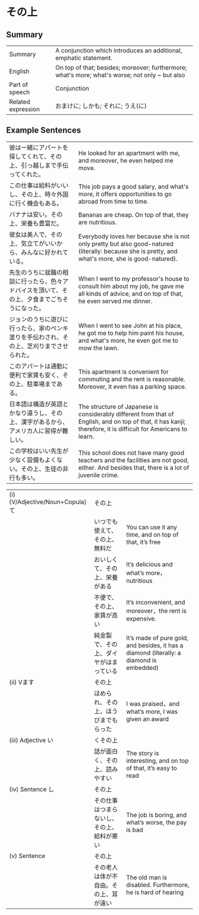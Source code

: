 # その上

## Summary

<table><tr>   <td>Summary</td>   <td>A conjunction which introduces an additional, emphatic statement.</td></tr><tr>   <td>English</td>   <td>On top of that; besides; moreover; furthermore; what's more; what's worse; not only ~ but also</td></tr><tr>   <td>Part of speech</td>   <td>Conjunction</td></tr><tr>   <td>Related expression</td>   <td>おまけに; しかも; それに; うえ(に)</td></tr></table>

## Example Sentences

<table><tr>   <td>彼は一緒にアパートを探してくれて、その上、引っ越しまで手伝ってくれた。</td>   <td>He looked for an apartment with me, and moreover, he even helped me move.</td></tr><tr>   <td>この仕事は給料がいいし、その上、時々外国に行く機会もある。</td>   <td>This job pays a good salary, and what's more, it offers opportunities to go abroad from time to time.</td></tr><tr>   <td>バナナは安い。その上、栄養も豊富だ。</td>   <td>Bananas are cheap. On top of that, they are nutritious.</td></tr><tr>   <td>彼女は美人で、その上、気立てがいいから、みんなに好かれている。</td>   <td>Everybody loves her because she is not only pretty but also good-natured (literally: because she is pretty, and what's more, she is good-natured).</td></tr><tr>   <td>先生のうちに就職の相談に行ったら、色々アドバイスを頂いて、その上、夕食までごちそうになった。</td>   <td>When I went to my professor's house to consult him about my job, he gave me all kinds of advice, and on top of that, he even served me dinner.</td></tr><tr>   <td>ジョンのうちに遊びに行ったら、家のペンキ塗りを手伝わされ、その上、芝刈りまでさせられた。</td>   <td>When I went to see John at his place, he got me to help him paint his house, and what's more, he even got me to mow the lawn.</td></tr><tr>   <td>このアパートは通勤に便利で家賃も安く、その上、駐車場まである。</td>   <td>This apartment is convenient for commuting and the rent is reasonable. Moreover, it even has a parking space.</td></tr><tr>   <td>日本語は構造が英語とかなり違うし、その上、漢字があるから、アメリカ人に習得が難しい。</td>   <td>The structure of Japanese is considerably different from that of English, and on top of that, it has kanji; therefore, it is difficult for Americans to learn.</td></tr><tr>   <td>この学校はいい先生が少なく設備もよくない。その上、生徒の非行も多い。</td>   <td>This school does not have many good teachers and the facilities are not good, either. And besides that, there is a lot of juvenile crime.</td></tr></table>

<table class="table"><tbody><tr class="tr head"><td class="td"><span class="numbers">(i)</span> <span class="bold">{V/Adjective/Noun+Copula}て</span></td><td class="td"><span class="concept">その上</span></td><td class="td"></td></tr><tr class="tr"><td class="td"></td><td class="td"><span>いつでも使えて、</span><span class="concept">その上</span><span>、無料だ</span></td><td class="td"><span>You can use it any time, and on top of that, it’s free</span></td></tr><tr class="tr"><td class="td"></td><td class="td"><span>おいしくて、</span><span class="concept">その上</span><span>、栄養がある</span></td><td class="td"><span>It’s delicious and what’s more， nutritious</span></td></tr><tr class="tr"><td class="td"></td><td class="td"><span>不便で、</span><span class="concept">その上</span><span>、家賃が高い</span></td><td class="td"><span>It’s inconvenient, and moreover，the rent is expensive.</span></td></tr><tr class="tr"><td class="td"></td><td class="td"><span>純金製で、</span><span class="concept">その上</span><span>、ダイヤがはまっている</span></td><td class="td"><span>It’s made of pure gold, and besides, it has a diamond (literally: a diamond is embedded)</span> </td></tr><tr class="tr head"><td class="td"><span class="numbers">(ii)</span> <span class="bold">Vます</span></td><td class="td"><span class="concept">その上</span></td><td class="td"></td></tr><tr class="tr"><td class="td"></td><td class="td"><span>ほめられ、</span><span class="concept">その上</span><span>、ほうびまでもらった</span></td><td class="td"><span>I was praised，and what’s more, I was given an award</span></td></tr><tr class="tr head"><td class="td"><span class="numbers">(iii)</span> <span class="bold">Adjective い</span></td><td class="td"><span>く</span><span class="concept">その上</span></td><td class="td"></td></tr><tr class="tr"><td class="td"></td><td class="td"><span>話が面白く、</span><span class="concept">その上</span><span>、読みやすい</span></td><td class="td"><span>The story is interesting, and on top of that, it’s easy to read</span></td></tr><tr class="tr head"><td class="td"><span class="numbers">(iv)</span> <span class="bold">Sentence し</span></td><td class="td"><span class="concept">その上</span></td><td class="td"></td></tr><tr class="tr"><td class="td"></td><td class="td"><span>その仕事はつまらないし、</span><span class="concept">その上</span><span>、給料が悪い</span></td><td class="td"><span>The job is boring, and what’s worse, the pay is bad</span></td></tr><tr class="tr head"><td class="td"><span class="numbers">(v)</span> <span class="bold">Sentence</span></td><td class="td"><span class="concept">その上</span></td><td class="td"></td></tr><tr class="tr"><td class="td"></td><td class="td"><span>その老人は体が不自由。</span><span class="concept">その上</span><span>、耳が遠い</span></td><td class="td"><span>The old man is disabled. Furthermore, he is hard of hearing</span></td></tr></tbody></table>

